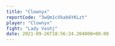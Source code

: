 ```yaml
---
title: "Clownyx"
reportCode: "3wQm1cVkab6YKLzt"
player: "Clownyx"
fight: "Lady Vashj"
date: 2021-09-26T18:56:24.204000+00:00
---
```


